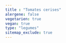 ```yaml
---
title : "Tomates cerises"
alergene: false
vegetarien: true
vegan: true
type: "legumes"
sitemap_exclude: true
--- 
```


